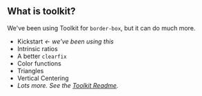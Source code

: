 ## What is toolkit?

<p class="large">
  We've been using Toolkit for <code>border-box</code>, but it can do much more.
</p>

<ul class="two-col">
  <li>Kickstart <em class="green">&larr; we've been using this</em></li>
  <li>Intrinsic ratios</li>
  <li>A better <code>clearfix</code></li>
  <li>Color functions</li>
  <li>Triangles</li>
  <li>Vertical Centering</li>
  <li><em>Lots more. See the <a href="https://github.com/at-import/toolkit#table-of-contents" target="_blank">Toolkit Readme</a>. </em></li>
</ul>
